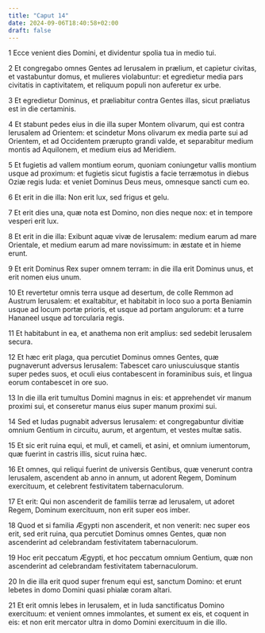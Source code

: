 ```yaml
---
title: "Caput 14"
date: 2024-09-06T18:40:58+02:00
draft: false
---
```




1 Ecce venient dies Domini, et dividentur spolia tua in medio tui.

2 Et congregabo omnes Gentes ad Ierusalem in prælium, et capietur civitas, et vastabuntur domus, et mulieres violabuntur: et egredietur media pars civitatis in captivitatem, et reliquum populi non auferetur ex urbe.

3 Et egredietur Dominus, et præliabitur contra Gentes illas, sicut præliatus est in die certaminis.

4 Et stabunt pedes eius in die illa super Montem olivarum, qui est contra Ierusalem ad Orientem: et scindetur Mons olivarum ex media parte sui ad Orientem, et ad Occidentem prærupto grandi valde, et separabitur medium montis ad Aquilonem, et medium eius ad Meridiem.

5 Et fugietis ad vallem montium eorum, quoniam coniungetur vallis montium usque ad proximum: et fugietis sicut fugistis a facie terræmotus in diebus Oziæ regis Iuda: et veniet Dominus Deus meus, omnesque sancti cum eo.

6 Et erit in die illa: Non erit lux, sed frigus et gelu.

7 Et erit dies una, quæ nota est Domino, non dies neque nox: et in tempore vesperi erit lux.

8 Et erit in die illa: Exibunt aquæ vivæ de Ierusalem: medium earum ad mare Orientale, et medium earum ad mare novissimum: in æstate et in hieme erunt.

9 Et erit Dominus Rex super omnem terram: in die illa erit Dominus unus, et erit nomen eius unum.

10 Et revertetur omnis terra usque ad desertum, de colle Remmon ad Austrum Ierusalem: et exaltabitur, et habitabit in loco suo a porta Beniamin usque ad locum portæ prioris, et usque ad portam angulorum: et a turre Hananeel usque ad torcularia regis.

11 Et habitabunt in ea, et anathema non erit amplius: sed sedebit Ierusalem secura.

12 Et hæc erit plaga, qua percutiet Dominus omnes Gentes, quæ pugnaverunt adversus Ierusalem: Tabescet caro uniuscuiusque stantis super pedes suos, et oculi eius contabescent in foraminibus suis, et lingua eorum contabescet in ore suo.

13 In die illa erit tumultus Domini magnus in eis: et apprehendet vir manum proximi sui, et conseretur manus eius super manum proximi sui.

14 Sed et Iudas pugnabit adversus Ierusalem: et congregabuntur divitiæ omnium Gentium in circuitu, aurum, et argentum, et vestes multæ satis.

15 Et sic erit ruina equi, et muli, et cameli, et asini, et omnium iumentorum, quæ fuerint in castris illis, sicut ruina hæc.

16 Et omnes, qui reliqui fuerint de universis Gentibus, quæ venerunt contra Ierusalem, ascendent ab anno in annum, ut adorent Regem, Dominum exercituum, et celebrent festivitatem tabernaculorum.

17 Et erit: Qui non ascenderit de familiis terræ ad Ierusalem, ut adoret Regem, Dominum exercituum, non erit super eos imber.

18 Quod et si familia Ægypti non ascenderit, et non venerit: nec super eos erit, sed erit ruina, qua percutiet Dominus omnes Gentes, quæ non ascenderint ad celebrandam festivitatem tabernaculorum.

19 Hoc erit peccatum Ægypti, et hoc peccatum omnium Gentium, quæ non ascenderint ad celebrandam festivitatem tabernaculorum.

20 In die illa erit quod super frenum equi est, sanctum Domino: et erunt lebetes in domo Domini quasi phialæ coram altari.

21 Et erit omnis lebes in Ierusalem, et in Iuda sanctificatus Domino exercituum: et venient omnes immolantes, et sument ex eis, et coquent in eis: et non erit mercator ultra in domo Domini exercituum in die illo.

